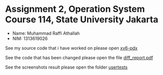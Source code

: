# Assignment 2, Operation System Course 114, State University Jakarta


* Name: Muhammad Raffi Athallah
* NIM: 1313619026


See my source code that i have worked on please open [xv6-pdx](./xv6-pdx)

See the code that has been changed please open the file [diff_report.pdf](./diff_report.pdf) 

See the screenshots result please open the folder [usertests](./usertests)  
